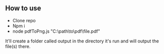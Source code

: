 ## How to use

 - Clone repo
 - Npm i
 - node pdfToPng.js "C:\path\to\pdf\file.pdf"

It'll create a folder called output in the directory it's run and will output the file(s) there.